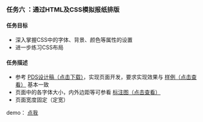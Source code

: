### 任务六 ：通过HTML及CSS模拟报纸排版

#### 任务目标

- 深入掌握CSS中的字体、背景、颜色等属性的设置
- 进一步练习CSS布局

####  任务描述

- 参考 [PDS设计稿（点击下载）](http://7xrp04.com1.z0.glb.clouddn.com/task_1_6_1.psd)，实现页面开发，要求实现效果与 [样例（点击查看）](http://7xrp04.com1.z0.glb.clouddn.com/task_1_6_2.jpg) 基本一致
- 页面中的各字体大小，内外边距等可参看 [标注图（点击查看）](http://7xrp04.com1.z0.glb.clouddn.com/task_1_6_3.jpg)
- 页面宽度固定（定宽）

demo： [点我](https://codepen.io/lzg3326064/pen/BweXwV)



​	     

